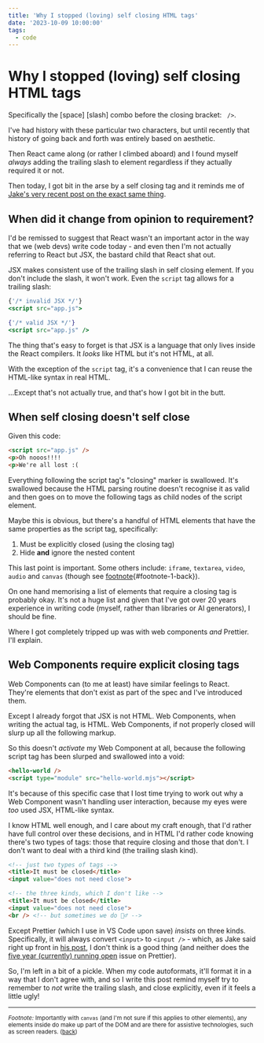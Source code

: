 ```yaml
---
title: 'Why I stopped (loving) self closing HTML tags'
date: '2023-10-09 10:00:00'
tags:
  - code
---
```


# Why I stopped (loving) self closing HTML tags

Specifically the [space] [slash] combo before the closing bracket: ` />`.

I've had history with these particular two characters, but until recently that history of going back and forth was entirely based on aesthetic.

Then React came along (or rather I climbed aboard) and I found myself _always_ adding the trailing slash to element regardless if they actually required it or not.

Then today, I got bit in the arse by a self closing tag and it reminds me of [Jake's very recent post on the exact same thing](https://jakearchibald.com/2023/against-self-closing-tags-in-html/).

<!--more-->

## When did it change from opinion to requirement?

I'd be remissed to suggest that React wasn't an important actor in the way that we (web devs) write code today - and even then I'm not actually referring to React but JSX, the bastard child that React shat out.

JSX makes consistent use of the trailing slash in self closing element. If you don't include the slash, it won't work. Even the `script` tag allows for a trailing slash:

```jsx
{'/* invalid JSX */'}
<script src="app.js">

{'/* valid JSX */'}
<script src="app.js" />
```

The thing that's easy to forget is that JSX is a language that only lives inside the React compilers. It _looks_ like HTML but it's not HTML, at all.

With the exception of the `script` tag, it's a convenience that I can reuse the HTML-like syntax in real HTML.

…Except that's not actually true, and that's how I got bit in the butt.

## When self closing doesn't self close

Given this code:

```html
<script src="app.js" />
<p>Oh nooos!!!!
<p>We're all lost :(
```

Everything following the script tag's "closing" marker is swallowed. It's swallowed because the HTML parsing routine doesn't recognise it as valid and then goes on to move the following tags as child nodes of the script element.

Maybe this is obvious, but there's a handful of HTML elements that have the same properties as the script tag, specifically:

1. Must be explicitly closed (using the closing tag)
2. Hide **and** ignore the nested content

This last point is important. Some others include: `iframe`, `textarea`, `video`, `audio` and `canvas` (though see [footnote](#footnote-1){#footnote-1-back}).

On one hand memorising a list of elements that require a closing tag is probably okay. It's not a huge list and given that I've got over 20 years experience in writing code (myself, rather than libraries or AI generators), I should be fine.

Where I got completely tripped up was with web components _and_ Prettier. I'll explain.

## Web Components require explicit closing tags

Web Components can (to me at least) have similar feelings to React. They're elements that don't exist as part of the spec and I've introduced them.

Except I already forgot that JSX is not HTML. Web Components, when writing the actual tag, is HTML. Web Components, if not properly closed will slurp up all the following markup.

So this doesn't _activate_ my Web Component at all, because the following script tag has been slurped and swallowed into a void:

```html
<hello-world />
<script type="module" src="hello-world.mjs"></script>
```

It's because of this specific case that I lost time trying to work out why a Web Component wasn't handling user interaction, because my eyes were _too_ used JSX, HTML-like syntax.

I know HTML well enough, and I care about my craft enough, that I'd rather have full control over these decisions, and in HTML I'd rather code knowing there's two types of tags: those that require closing and those that don't. I don't want to deal with a third kind (the trailing slash kind).

```html
<!-- just two types of tags -->
<title>It must be closed</title>
<input value="does not need close">

<!-- the three kinds, which I don't like -->
<title>It must be closed</title>
<input value="does not need close">
<br /> <!-- but sometimes we do 🤷‍♂️ -->
```

Except Prettier (which I use in VS Code upon save) *insists* on three kinds. Specifically, it will always convert `<input>` to `<input />` - which, as Jake said right up front in [his post](https://jakearchibald.com/2023/against-self-closing-tags-in-html/), I don't think is a good thing (and neither does the [five year (currently) running open](https://github.com/prettier/prettier/issues/5246) issue on Prettier).

So, I'm left in a bit of a pickle. When my code autoformats, it'll format it in a way that I don't agree with, and so I write this post remind myself try to remember to _not_ write the trailing slash, and close explicitly, even if it feels a little ugly!

---

<small id="footnote-1">_Footnote:_ Importantly with `canvas` (and I'm not sure if this applies to other elements), any elements inside do make up part of the DOM and are there for assistive technologies, such as screen readers. ([back](#footnote-1-back))</small>
